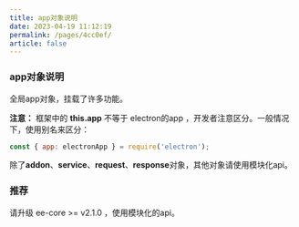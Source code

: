```yaml
---
title: app对象说明
date: 2023-04-19 11:12:19
permalink: /pages/4cc0ef/
article: false
---
```


###  app对象说明
全局app对象，挂载了许多功能。

**注意：** 框架中的 **this.app** 不等于 electron的app ，开发者注意区分。一般情况下，使用别名来区分：
```javascript
const { app: electronApp } = require('electron');
```


除了**addon**、**service**、**request**、**response**对象，其他对象请使用模块化api。

###  推荐
请升级 ee-core >= v2.1.0 ，使用模块化的api。
